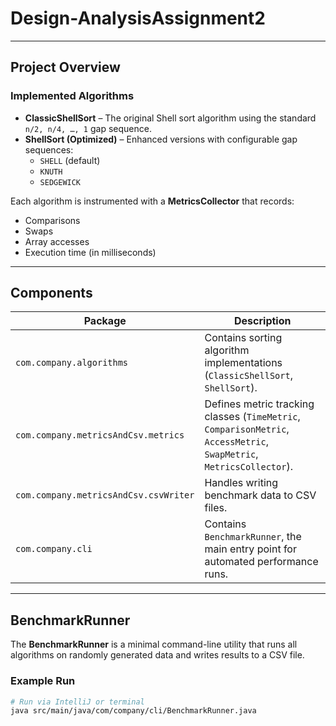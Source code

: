 # Design-AnalysisAssignment2

---

##  Project Overview

### Implemented Algorithms
- **ClassicShellSort** – The original Shell sort algorithm using the standard `n/2, n/4, …, 1` gap sequence.
- **ShellSort (Optimized)** – Enhanced versions with configurable gap sequences:
    - `SHELL` (default)
    - `KNUTH`
    - `SEDGEWICK`

Each algorithm is instrumented with a **MetricsCollector** that records:
- Comparisons
- Swaps
- Array accesses
- Execution time (in milliseconds)

---

## Components

| Package                               | Description |
|---------------------------------------|--------------|
| `com.company.algorithms`              | Contains sorting algorithm implementations (`ClassicShellSort`, `ShellSort`). |
| `com.company.metricsAndCsv.metrics`   | Defines metric tracking classes (`TimeMetric`, `ComparisonMetric`, `AccessMetric`, `SwapMetric`, `MetricsCollector`). |
| `com.company.metricsAndCsv.csvWriter` | Handles writing benchmark data to CSV files. |
| `com.company.cli`                     | Contains `BenchmarkRunner`, the main entry point for automated performance runs. |

---

## BenchmarkRunner

The **BenchmarkRunner** is a minimal command-line utility that runs all algorithms on randomly generated data and writes results to a CSV file.

### Example Run
```bash
# Run via IntelliJ or terminal
java src/main/java/com/company/cli/BenchmarkRunner.java
